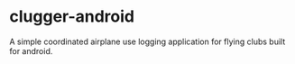 # clugger-android
A simple coordinated airplane use logging application for flying clubs built for android.
